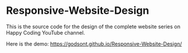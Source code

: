 # Responsive-Website-Design
This is the source code for the design of the complete website series on Happy Coding YouTube channel.

Here is the demo: https://godsont.github.io/Responsive-Website-Design/
